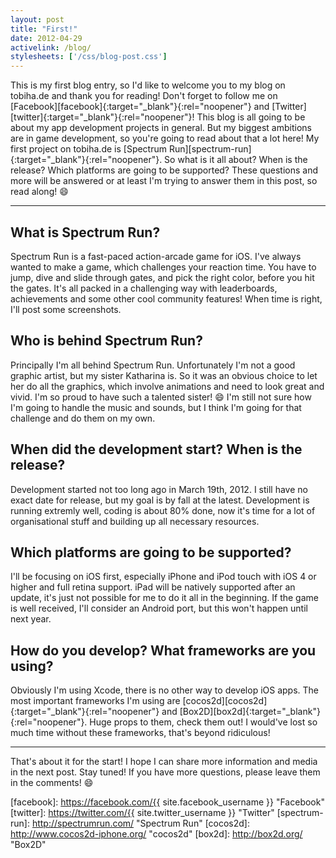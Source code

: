 ```yaml
---
layout: post
title: "First!"
date: 2012-04-29
activelink: /blog/
stylesheets: ['/css/blog-post.css']
---
```

This is my first blog entry, so I'd like to welcome you to my blog on tobiha.de and thank you for reading! Don't forget to follow me on [Facebook][facebook]{:target="_blank"}{:rel="noopener"} and [Twitter][twitter]{:target="_blank"}{:rel="noopener"}! This blog is all going to be about my app development projects in general. But my biggest ambitions are in game development, so you're going to read about that a lot here! My first project on tobiha.de is [Spectrum Run][spectrum-run]{:target="_blank"}{:rel="noopener"}. So what is it all about? When is the release? Which platforms are going to be supported? These questions and more will be answered or at least I'm trying to answer them in this post, so read along! :smile:

---

## What is Spectrum Run?
Spectrum Run is a fast-paced action-arcade game for iOS. I've always wanted to make a game, which challenges your reaction time. You have to jump, dive and slide through gates, and pick the right color, before you hit the gates. It's all packed in a challenging way with leaderboards, achievements and some other cool community features! When time is right, I'll post some screenshots.

## Who is behind Spectrum Run?
Principally I'm all behind Spectrum Run. Unfortunately I'm not a good graphic artist, but my sister Katharina is. So it was an obvious choice to let her do all the graphics, which involve animations and need to look great and vivid. I'm so proud to have such a talented sister! :smile: I'm still not sure how I'm going to handle the music and sounds, but I think I'm going for that challenge and do them on my own.

## When did the development start? When is the release?
Development started not too long ago in March 19th, 2012. I still have no exact date for release, but my goal is by fall at the latest. Development is running extremly well, coding is about 80% done, now it's time for a lot of organisational stuff and building up all necessary resources.

## Which platforms are going to be supported?
I'll be focusing on iOS first, especially iPhone and iPod touch with iOS 4 or higher and full retina support. iPad will be natively supported after an update, it's just not possible for me to do it all in the beginning. If the game is well received, I'll consider an Android port, but this won't happen until next year.

## How do you develop? What frameworks are you using?
Obviously I'm using Xcode, there is no other way to develop iOS apps. The most important frameworks I'm using are [cocos2d][cocos2d]{:target="_blank"}{:rel="noopener"} and [Box2D][box2d]{:target="_blank"}{:rel="noopener"}. Huge props to them, check them out! I would've lost so much time without these frameworks, that's beyond ridiculous!

---

That's about it for the start! I hope I can share more information and media in the next post. Stay tuned! If you have more questions, please leave them in the comments! :smile:

[facebook]: https://facebook.com/{{ site.facebook_username }} "Facebook"
[twitter]: https://twitter.com/{{ site.twitter_username }} "Twitter"
[spectrum-run]: http://spectrumrun.com/ "Spectrum Run"
[cocos2d]: http://www.cocos2d-iphone.org/ "cocos2d"
[box2d]: http://box2d.org/ "Box2D"
